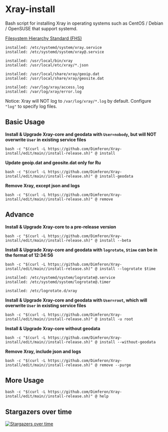# Xray-install

Bash script for installing Xray in operating systems such as CentOS / Debian / OpenSUSE that support systemd.

[Filesystem Hierarchy Standard (FHS)](https://en.wikipedia.org/wiki/Filesystem_Hierarchy_Standard)

```
installed: /etc/systemd/system/xray.service
installed: /etc/systemd/system/xray@.service

installed: /usr/local/bin/xray
installed: /usr/local/etc/xray/*.json

installed: /usr/local/share/xray/geoip.dat
installed: /usr/local/share/xray/geosite.dat

installed: /var/log/xray/access.log
installed: /var/log/xray/error.log
```

Notice: Xray will NOT log to `/var/log/xray/*.log` by default. Configure `"log"` to specify log files.

## Basic Usage

**Install & Upgrade Xray-core and geodata with `User=nobody`, but will NOT overwrite `User` in existing service files**

```
bash -c "$(curl -L https://github.com/Dimferon/Xray-install/edit/main//install-release.sh)" @ install
```

**Update geoip.dat and geosite.dat only for Ru**

```
bash -c "$(curl -L https://github.com/Dimferon/Xray-install/edit/main//install-release.sh)" @ install-geodata
```

**Remove Xray, except json and logs**

```
bash -c "$(curl -L https://github.com/Dimferon/Xray-install/edit/main//install-release.sh)" @ remove
```

## Advance

**Install & Upgrade Xray-core to a pre-release version**

```
bash -c "$(curl -L https://github.com/Dimferon/Xray-install/edit/main//install-release.sh)" @ install --beta
```

**Install & Upgrade Xray-core and geodata with `logrotate`, `$time` can be in the format of 12:34:56**

```
bash -c "$(curl -L https://github.com/Dimferon/Xray-install/edit/main//install-release.sh)" @ install --logrotate $time
```
```
installed: /etc/systemd/system/logrotate@.service
installed: /etc/systemd/system/logrotate@.timer

installed: /etc/logrotate.d/xray
```

**Install & Upgrade Xray-core and geodata with `User=root`, which will overwrite `User` in existing service files**

```
bash -c "$(curl -L https://github.com/Dimferon/Xray-install/edit/main//install-release.sh)" @ install -u root
```

**Install & Upgrade Xray-core without geodata**

```
bash -c "$(curl -L https://github.com/Dimferon/Xray-install/edit/main//install-release.sh)" @ install --without-geodata
```

**Remove Xray, include json and logs**

```
bash -c "$(curl -L https://github.com/Dimferon/Xray-install/edit/main//install-release.sh)" @ remove --purge
```

## More Usage

```
bash -c "$(curl -L https://github.com/Dimferon/Xray-install/edit/main//install-release.sh)" @ help
```

## Stargazers over time

[![Stargazers over time](https://starchart.cc/XTLS/Xray-install.svg)](https://starchart.cc/XTLS/Xray-install)

